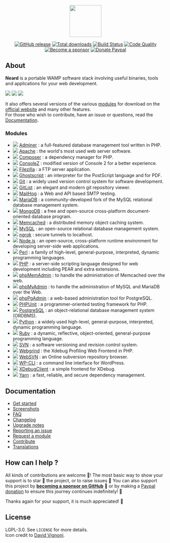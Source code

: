 <p align="center"><a href="https://neard.io" target="_blank"><img width="100" src="https://neard.io/img/logo.png"></a></p>

<p align="center">
  <a href="https://neard.io/release/latest"><img src="https://img.shields.io/github/release/neard/neard.svg?style=flat-square" alt="GitHub release"></a>
  <a href="https://neard.io/releases"><img src="https://img.shields.io/github/downloads/neard/neard/total.svg?style=flat-square" alt="Total downloads"></a>
  <a href="https://travis-ci.com/neard/neard"><img src="https://img.shields.io/travis/com/neard/neard/master.svg?style=flat-square" alt="Build Status"></a>
  <a href="https://app.codacy.com/gh/neard/neard"><img src="https://img.shields.io/codacy/grade/75278913a45643ab871b87283963b3c5.svg?style=flat-square" alt="Code Quality"></a>
  <br /><a href="https://github.com/sponsors/crazy-max"><img src="https://img.shields.io/badge/sponsor-crazy--max-181717.svg?logo=github&style=flat-square" alt="Become a sponsor"></a>
  <a href="https://www.paypal.me/crazyws"><img src="https://img.shields.io/badge/donate-paypal-00457c.svg?logo=paypal&style=flat-square" alt="Donate Paypal"></a>
</p>

## About

**Neard** is a portable WAMP software stack involving useful binaries, tools and applications for your web development.

![](https://neard.io/img/screenshots/menu1.png)  ![](https://neard.io/img/screenshots/menu2.png)  ![](https://neard.io/img/screenshots/menu-tools2.png)

It also offers several versions of the various [modules](https://neard.io/modules) for download on the [official website](https://neard.io) and many other features.<br />
For those who wish to contribute, have an issue or questions, read the [Documentation](https://neard.io/doc).

### Modules

* ![](https://neard.io/img/modules/type-app.png) [Adminer](https://neard.io/modules/adminer) : a full-featured database management tool written in PHP.
* ![](https://neard.io/img/modules/type-bin.png) [Apache](https://neard.io/modules/apache) : the world's most used web server software.
* ![](https://neard.io/img/modules/type-tool.png) [Composer](https://neard.io/modules/composer) : a dependency manager for PHP.
* ![](https://neard.io/img/modules/type-tool.png) [ConsoleZ](https://neard.io/modules/consolez) : modified version of Console 2 for a better experience.
* ![](https://neard.io/img/modules/type-bin.png) [Filezilla](https://neard.io/modules/filezilla) : a FTP server application.
* ![](https://neard.io/img/modules/type-tool.png) [Ghostscript](https://neard.io/modules/ghostscript) : an interpreter for the PostScript language and for PDF.
* ![](https://neard.io/img/modules/type-tool.png) [Git](https://neard.io/modules/git) : a widely used version control system for software development.
* ![](https://neard.io/img/modules/type-app.png) [GitList](https://neard.io/modules/gitlist) : an elegant and modern git repository viewer.
* ![](https://neard.io/img/modules/type-bin.png) [MailHog](https://neard.io/modules/mailhog) : a Web and API based SMTP testing.
* ![](https://neard.io/img/modules/type-bin.png) [MariaDB](https://neard.io/modules/mariadb) : a community-developed fork of the MySQL relational database management system.
* ![](https://neard.io/img/modules/type-bin.png) [MongoDB](https://neard.io/modules/mongodb) : a free and open-source cross-platform document-oriented database program.
* ![](https://neard.io/img/modules/type-bin.png) [Memcached](https://neard.io/modules/memcached) : a distributed memory object caching system.
* ![](https://neard.io/img/modules/type-bin.png) [MySQL](https://neard.io/modules/mysql) : an open-source relational database management system.
* ![](https://neard.io/img/modules/type-tool.png) [ngrok](https://neard.io/modules/ngrok) : secure tunnels to localhost.
* ![](https://neard.io/img/modules/type-bin.png) [Node.js](https://neard.io/modules/nodejs) : an open-source, cross-platform runtime environment for developing server-side web applications.
* ![](https://neard.io/img/modules/type-tool.png) [Perl](https://neard.io/modules/perl) : a family of high-level, general-purpose, interpreted, dynamic programming languages.
* ![](https://neard.io/img/modules/type-bin.png) [PHP](https://neard.io/modules/php) : a server-side scripting language designed for web development including PEAR and extra extensions.
* ![](https://neard.io/img/modules/type-app.png) [phpMemAdmin](https://neard.io/modules/phpmemadmin) : to handle the administration of Memcached over the web.
* ![](https://neard.io/img/modules/type-app.png) [phpMyAdmin](https://neard.io/modules/phpmyadmin) : to handle the administration of MySQL and MariaDB over the Web.
* ![](https://neard.io/img/modules/type-app.png) [phpPgAdmin](https://neard.io/modules/phppgadmin) : a web-based administration tool for PostgreSQL.
* ![](https://neard.io/img/modules/type-tool.png) [PHPUnit](https://neard.io/modules/phpunit) : a programmer-oriented testing framework for PHP.
* ![](https://neard.io/img/modules/type-bin.png) [PostgreSQL](https://neard.io/modules/postgresql) : an object-relational database management system (ORDBMS).
* ![](https://neard.io/img/modules/type-tool.png) [Python](https://neard.io/modules/python) : a widely used high-level, general-purpose, interpreted, dynamic programming language.
* ![](https://neard.io/img/modules/type-tool.png) [Ruby](https://neard.io/modules/ruby) : a dynamic, reflective, object-oriented, general-purpose programming language.
* ![](https://neard.io/img/modules/type-bin.png) [SVN](https://neard.io/modules/svn) : a software versioning and revision control system.
* ![](https://neard.io/img/modules/type-app.png) [Webgrind](https://neard.io/modules/webgrind) : the Xdebug Profiling Web Frontend in PHP.
* ![](https://neard.io/img/modules/type-app.png) [WebSVN](https://neard.io/modules/websvn) : an Online subversion repository browser.
* ![](https://neard.io/img/modules/type-tool.png) [WP-CLI](https://neard.io/modules/wpcli) : a command line interface for WordPress.
* ![](https://neard.io/img/modules/type-tool.png) [XDebugClient](https://neard.io/modules/xdc) : a simple frontend for XDebug.
* ![](https://neard.io/img/modules/type-tool.png) [Yarn](https://neard.io/modules/yarn) : a fast, reliable, and secure dependency management.

## Documentation

* [Get started](https://neard.io/doc/get-started)
* [Screenshots](https://neard.io/doc/screenshots)
* [FAQ](https://neard.io/doc/faq)
* [Changelog](https://neard.io/doc/changelog)
* [Upgrade notes](https://neard.io/doc/upgrade-notes)
* [Reporting an issue](https://neard.io/doc/reporting-issue)
* [Request a module](https://neard.io/doc/request-module)
* [Contribute](https://neard.io/doc/contribute)
* [Translations](https://neard.io/doc/translations)

## How can I help ?

All kinds of contributions are welcome :raised_hands:! The most basic way to show your support is to star :star2: the project, or to raise issues :speech_balloon: You can also support this project by [**becoming a sponsor on GitHub**](https://github.com/sponsors/crazy-max) :clap: or by making a [Paypal donation](https://www.paypal.me/crazyws) to ensure this journey continues indefinitely! :rocket:

Thanks again for your support, it is much appreciated! :pray:

## License

LGPL-3.0. See `LICENSE` for more details.<br />
Icon credit to [David Vignoni](http://www.icon-king.com/).
